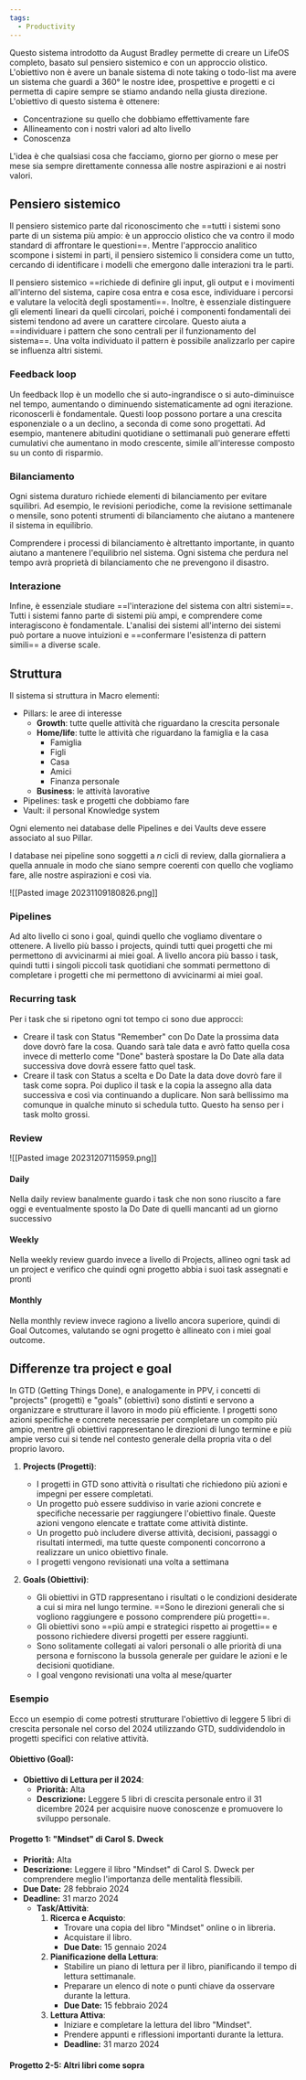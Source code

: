 ```yaml
---
tags:
  - Productivity
---
```

Questo sistema introdotto da August Bradley permette di creare un LifeOS completo, basato sul pensiero sistemico e con un approccio olistico.
L'obiettivo non è avere un banale sistema di note taking o todo-list ma avere un sistema che guardi a 360° le nostre idee, prospettive e progetti e ci permetta di capire sempre se stiamo andando nella giusta direzione.
L'obiettivo di questo sistema è ottenere:
* Concentrazione su quello che dobbiamo effettivamente fare
* Allineamento con i nostri valori ad alto livello
* Conoscenza

L'idea è che qualsiasi cosa che facciamo, giorno per giorno o mese per mese sia sempre direttamente connessa alle nostre aspirazioni e ai nostri valori.

## Pensiero sistemico

Il pensiero sistemico parte dal riconoscimento che ==tutti i sistemi sono parte di un sistema più ampio: è un approccio olistico che va contro il modo standard di affrontare le questioni==. Mentre l'approccio analitico scompone i sistemi in parti, il pensiero sistemico li considera come un tutto, cercando di identificare i modelli che emergono dalle interazioni tra le parti.

Il pensiero sistemico ==richiede di definire gli input, gli output e i movimenti all'interno del sistema, capire cosa entra e cosa esce, individuare i percorsi e valutare la velocità degli spostamenti==.
Inoltre, è essenziale distinguere gli elementi lineari da quelli circolari, poiché i componenti fondamentali dei sistemi tendono ad avere un carattere circolare. Questo aiuta a ==individuare i pattern che sono centrali per il funzionamento del sistema==.
Una volta individuato il pattern è possibile analizzarlo per capire se influenza altri sistemi.

### Feedback loop

Un feedback llop è un modello che si auto-ingrandisce o si auto-diminuisce nel tempo, aumentando o diminuendo sistematicamente ad ogni iterazione. riconoscerli è fondamentale.
Questi loop possono portare a una crescita esponenziale o a un declino, a seconda di come sono progettati.
Ad esempio, mantenere abitudini quotidiane o settimanali può generare effetti cumulativi che aumentano in modo crescente, simile all'interesse composto su un conto di risparmio.

### Bilanciamento

Ogni sistema duraturo richiede elementi di bilanciamento per evitare squilibri. Ad esempio, le revisioni periodiche, come la revisione settimanale o mensile, sono potenti strumenti di bilanciamento che aiutano a mantenere il sistema in equilibrio.

Comprendere i processi di bilanciamento è altrettanto importante, in quanto aiutano a mantenere l'equilibrio nel sistema. Ogni sistema che perdura nel tempo avrà proprietà di bilanciamento che ne prevengono il disastro.

### Interazione

Infine, è essenziale studiare ==l'interazione del sistema con altri sistemi==. Tutti i sistemi fanno parte di sistemi più ampi, e comprendere come interagiscono è fondamentale. L'analisi dei sistemi all'interno dei sistemi può portare a nuove intuizioni e ==confermare l'esistenza di pattern simili== a diverse scale.


## Struttura

Il sistema si struttura in Macro elementi:
* Pillars: le aree di interesse
	* **Growth**: tutte quelle attività che riguardano la crescita personale
	* **Home/life**: tutte le attività che riguardano la famiglia e la casa
		* Famiglia
		* Figli
		* Casa
		* Amici
		* Finanza personale
	* **Business**: le attività lavorative
* Pipelines: task e progetti che dobbiamo fare
* Vault: il personal Knowledge system

Ogni elemento nei database delle Pipelines e dei Vaults deve essere associato al suo Pillar.

I database nei pipeline sono soggetti a *n* cicli di review, dalla giornaliera a quella annuale in modo che siano sempre coerenti con quello che vogliamo fare, alle nostre aspirazioni e così via.


![[Pasted image 20231109180826.png]]

### Pipelines
Ad alto livello ci sono i goal, quindi quello che vogliamo diventare o ottenere. A livello più basso i projects, quindi tutti quei progetti che mi permettono di avvicinarmi ai miei goal.
A livello ancora più basso i task, quindi tutti i singoli piccoli task quotidiani che sommati permettono di completare i progetti che mi permettono di avvicinarmi ai miei goal.

### Recurring task
Per i task che si ripetono ogni tot tempo ci sono due approcci:
* Creare il task con Status "Remember" con Do Date la prossima data dove dovrò fare la cosa. Quando sarà tale data e avrò fatto quella cosa invece di metterlo come "Done" basterà spostare la Do Date alla data successiva dove dovrà essere fatto quel task.
* Creare il task con Status a scelta e Do Date la data dove dovrò fare il task come sopra. Poi duplico il task e la copia la assegno alla data successiva e così via continuando a duplicare. Non sarà bellissimo ma comunque in qualche minuto si schedula tutto. Questo ha senso per i task molto grossi.

### Review

![[Pasted image 20231207115959.png]]
#### Daily
Nella daily review banalmente guardo i task che non sono riuscito a fare oggi e eventualmente sposto la Do Date di quelli mancanti ad un giorno successivo
#### Weekly
Nella weekly review guardo invece a livello di Projects, allineo ogni task ad un project e verifico che quindi ogni progetto abbia i suoi task assegnati e pronti

#### Monthly
Nella monthly review invece ragiono a livello ancora superiore, quindi di Goal Outcomes, valutando se ogni progetto è allineato con i miei goal outcome.

## Differenze tra project e goal

In GTD (Getting Things Done), e analogamente in PPV, i concetti di "projects" (progetti) e "goals" (obiettivi) sono distinti e servono a organizzare e strutturare il lavoro in modo più efficiente.
I progetti sono azioni specifiche e concrete necessarie per completare un compito più ampio, mentre gli obiettivi rappresentano le direzioni di lungo termine e più ampie verso cui si tende nel contesto generale della propria vita o del proprio lavoro.

1. **Projects (Progetti)**:
   - I progetti in GTD sono attività o risultati che richiedono più azioni e impegni per essere completati.
   - Un progetto può essere suddiviso in varie azioni concrete e specifiche necessarie per raggiungere l'obiettivo finale. Queste azioni vengono elencate e trattate come attività distinte.
   - Un progetto può includere diverse attività, decisioni, passaggi o risultati intermedi, ma tutte queste componenti concorrono a realizzare un unico obiettivo finale.
   - I progetti vengono revisionati una volta a settimana

2. **Goals (Obiettivi)**:
   - Gli obiettivi in GTD rappresentano i risultati o le condizioni desiderate a cui si mira nel lungo termine. ==Sono le direzioni generali che si vogliono raggiungere e possono comprendere più progetti==.
   - Gli obiettivi sono ==più ampi e strategici rispetto ai progetti== e possono richiedere diversi progetti per essere raggiunti.
   - Sono solitamente collegati ai valori personali o alle priorità di una persona e forniscono la bussola generale per guidare le azioni e le decisioni quotidiane.
   - I goal vengono revisionati una volta al mese/quarter

### Esempio

Ecco un esempio di come potresti strutturare l'obiettivo di leggere 5 libri di crescita personale nel corso del 2024 utilizzando GTD, suddividendolo in progetti specifici con relative attività.

#### Obiettivo (Goal):
- **Obiettivo di Lettura per il 2024**:
  - **Priorità:** Alta
  - **Descrizione:** Leggere 5 libri di crescita personale entro il 31 dicembre 2024 per acquisire nuove conoscenze e promuovere lo sviluppo personale.

#### Progetto 1: "Mindset" di Carol S. Dweck
- **Priorità:** Alta
- **Descrizione:** Leggere il libro "Mindset" di Carol S. Dweck per comprendere meglio l'importanza delle mentalità flessibili.
- **Due Date:** 28 febbraio 2024
- **Deadline:** 31 marzo 2024
  - **Task/Attività**:
    1. **Ricerca e Acquisto**:
       - Trovare una copia del libro "Mindset" online o in libreria.
       - Acquistare il libro.
       - **Due Date:** 15 gennaio 2024
    2. **Pianificazione della Lettura**:
       - Stabilire un piano di lettura per il libro, pianificando il tempo di lettura settimanale.
       - Preparare un elenco di note o punti chiave da osservare durante la lettura.
       - **Due Date:** 15 febbraio 2024
    3. **Lettura Attiva**:
       - Iniziare e completare la lettura del libro "Mindset".
       - Prendere appunti e riflessioni importanti durante la lettura.
       - **Deadline:** 31 marzo 2024

#### Progetto 2-5: Altri libri come sopra
